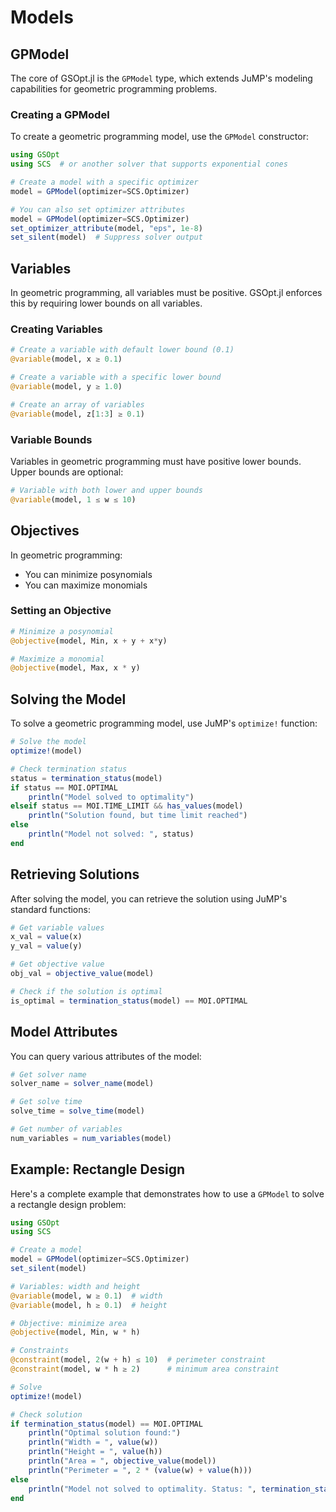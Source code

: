 # Models

## GPModel

The core of GSOpt.jl is the `GPModel` type, which extends JuMP's modeling capabilities for geometric programming problems.

### Creating a GPModel

To create a geometric programming model, use the `GPModel` constructor:

```julia
using GSOpt
using SCS  # or another solver that supports exponential cones

# Create a model with a specific optimizer
model = GPModel(optimizer=SCS.Optimizer)

# You can also set optimizer attributes
model = GPModel(optimizer=SCS.Optimizer)
set_optimizer_attribute(model, "eps", 1e-8)
set_silent(model)  # Suppress solver output
```

## Variables

In geometric programming, all variables must be positive. GSOpt.jl enforces this by requiring lower bounds on all variables.

### Creating Variables

```julia
# Create a variable with default lower bound (0.1)
@variable(model, x ≥ 0.1)

# Create a variable with a specific lower bound
@variable(model, y ≥ 1.0)

# Create an array of variables
@variable(model, z[1:3] ≥ 0.1)
```

### Variable Bounds

Variables in geometric programming must have positive lower bounds. Upper bounds are optional:

```julia
# Variable with both lower and upper bounds
@variable(model, 1 ≤ w ≤ 10)
```

## Objectives

In geometric programming:

- You can minimize posynomials
- You can maximize monomials

### Setting an Objective

```julia
# Minimize a posynomial
@objective(model, Min, x + y + x*y)

# Maximize a monomial
@objective(model, Max, x * y)
```

## Solving the Model

To solve a geometric programming model, use JuMP's `optimize!` function:

```julia
# Solve the model
optimize!(model)

# Check termination status
status = termination_status(model)
if status == MOI.OPTIMAL
    println("Model solved to optimality")
elseif status == MOI.TIME_LIMIT && has_values(model)
    println("Solution found, but time limit reached")
else
    println("Model not solved: ", status)
end
```

## Retrieving Solutions

After solving the model, you can retrieve the solution using JuMP's standard functions:

```julia
# Get variable values
x_val = value(x)
y_val = value(y)

# Get objective value
obj_val = objective_value(model)

# Check if the solution is optimal
is_optimal = termination_status(model) == MOI.OPTIMAL
```

## Model Attributes

You can query various attributes of the model:

```julia
# Get solver name
solver_name = solver_name(model)

# Get solve time
solve_time = solve_time(model)

# Get number of variables
num_variables = num_variables(model)
```

## Example: Rectangle Design

Here's a complete example that demonstrates how to use a `GPModel` to solve a rectangle design problem:

```julia
using GSOpt
using SCS

# Create a model
model = GPModel(optimizer=SCS.Optimizer)
set_silent(model)

# Variables: width and height
@variable(model, w ≥ 0.1)  # width
@variable(model, h ≥ 0.1)  # height

# Objective: minimize area
@objective(model, Min, w * h)

# Constraints
@constraint(model, 2(w + h) ≤ 10)  # perimeter constraint
@constraint(model, w * h ≥ 2)      # minimum area constraint

# Solve
optimize!(model)

# Check solution
if termination_status(model) == MOI.OPTIMAL
    println("Optimal solution found:")
    println("Width = ", value(w))
    println("Height = ", value(h))
    println("Area = ", objective_value(model))
    println("Perimeter = ", 2 * (value(w) + value(h)))
else
    println("Model not solved to optimality. Status: ", termination_status(model))
end
```
